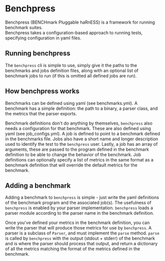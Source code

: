 Benchpress
==========

Benchpress (BENCHmark Pluggable haRnESS) is a framework for running benchmark
suites.  
Benchpress takes a configuration-based approach to running tests, specifying
configuration in yaml files.


Running benchpress
------------------

The `benchpress` cli is simple to use, simply give it the paths to the
benchmarks and jobs definition files, along with an optional list of
benchmark jobs to run (if this is omitted all defined jobs are run).

How benchpress works
--------------------

Benchmarks can be defined using yaml (see benchmarks.yml). A benchmark has a
simple definition: the path to a binary, a parser class, and the metrics that
the parser exports.

Benchmark definitions don't do anything by themselves, `benchpress` also needs a
configuration for that benchmark. These are also defined using yaml (see
job\_configs.yml). A job is defined to point to a benchmark defined in the
benchmarks file. Jobs also have a short name and longer description used to
identify the test to the `benchpress` user. Lastly, a job has an array of
arguments, these are passed to the program defined in the benchmark definition
to be able to change the behavior of the benchmark. Job definitions can
optionally specify a list of metrics in the same format as a benchmark
definition that will override the default metrics for the benchmark.

Adding a benchmark
------------------

Adding a benchmark to `benchpress` is simple - just write the yaml definitions
of the benchmark program and the associated job(s). The usefulness of
`benchpress` is enabled by your parser implementation. `benchpress` loads a
parser module according to the parser name in the benchmark definition.

Once you've defined your metrics in the benchmark definition, you can write the
parser that will produce those metrics for use by `benchpress`. A parser is a
subclass of `Parser`, and must implement the `parse` method.  `parse` is called
by `benchpress` with the output (stdout + stderr) of the benchmark and is where
the parser should process that output, and return a dictionary of all the
metrics matching the format of the metrics defined in the benchmark.
